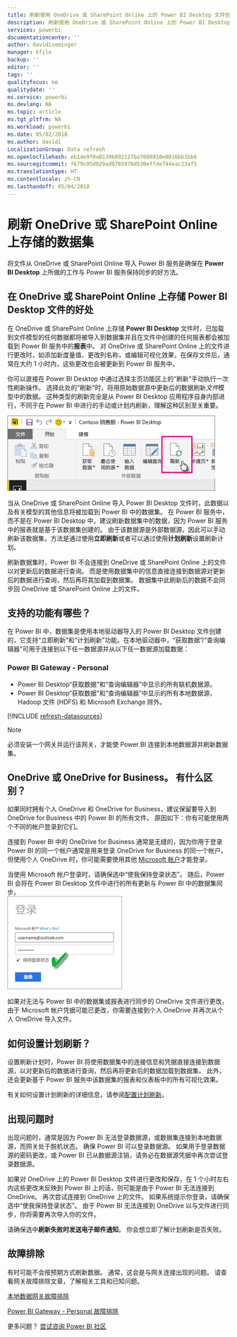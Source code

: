 ```yaml
---
title: 刷新使用 OneDrive 或 SharePoint Online 上的 Power BI Desktop 文件创建的数据集
description: 刷新使用 OneDrive 或 SharePoint Online 上的 Power BI Desktop 文件创建的数据集
services: powerbi
documentationcenter: ''
author: davidiseminger
manager: kfile
backup: ''
editor: ''
tags: ''
qualityfocus: no
qualitydate: ''
ms.service: powerbi
ms.devlang: NA
ms.topic: article
ms.tgt_pltfrm: NA
ms.workload: powerbi
ms.date: 05/02/2018
ms.author: davidi
LocalizationGroup: Data refresh
ms.openlocfilehash: eb14e9f0a0139b092127ba7686910e0016bb1bb6
ms.sourcegitcommit: f679c05d029ad0765976d530effde744eac23af5
ms.translationtype: HT
ms.contentlocale: zh-CN
ms.lasthandoff: 05/04/2018
---
```

# <a name="refresh-a-dataset-stored-on-onedrive-or-sharepoint-online"></a>刷新 OneDrive 或 SharePoint Online 上存储的数据集
将文件从 OneDrive 或 SharePoint Online 导入 Power BI 服务是确保在 **Power BI Desktop** 上所做的工作与 Power BI 服务保持同步的好方法。

## <a name="advantages-of-storing-a-power-bi-desktop-file-on-onedrive-or-sharepoint-online"></a>在 OneDrive 或 SharePoint Online 上存储 Power BI Desktop 文件的好处
在 OneDrive 或 SharePoint Online 上存储 **Power BI Desktop** 文件时，已加载到文件模型的任何数据都将被导入到数据集并且在文件中创建的任何报表都会被加载到 Power BI 服务中的**报表**中。 对 OneDrive 或 SharePoint Online 上的文件进行更改时，如添加新度量值、更改列名称，或编辑可视化效果，在保存文件后，通常在大约 1 小时内，这些更改也会被更新到 Power BI 服务中。

你可以直接在 Power BI Desktop 中通过选择主页功能区上的“刷新”手动执行一次性刷新操作。 选择此处的“刷新”时，将用原始数据源中更新后的数据刷新*文件*模型中的数据。 这种类型的刷新完全是从 Power BI Desktop 应用程序自身内部进行，不同于在 Power BI 中进行的手动或计划内刷新，理解这种区别至关重要。

![](media/refresh-desktop-file-onedrive/pbix-refresh.png)

当从 OneDrive 或 SharePoint Online 导入 Power BI Desktop 文件时，此数据以及有关模型的其他信息将被加载到 Power BI 中的数据集。 在 Power BI 服务中，而不是在 Power BI Desktop 中，建议刷新数据集中的数据，因为 Power BI 服务中的报表就是基于该数据集创建的。 由于该数据源是外部数据源，因此可以手动刷新该数据集，方法是通过使用**立即刷新**或者可以通过使用**计划刷新**设置刷新计划。

刷新数据集时，Power BI 不会连接到 OneDrive 或 SharePoint Online 上的文件以对更新后的数据进行查询。 而是使用数据集中的信息直接连接到数据源对更新后的数据进行查询，然后再将其加载到数据集。 数据集中此刷新后的数据不会同步回 OneDrive 或 SharePoint Online 上的文件。

## <a name="whats-supported"></a>支持的功能有哪些？
在 Power BI 中，数据集是使用本地驱动器导入的 Power BI Desktop 文件创建的，它支持“立即刷新”和“计划刷新”功能。在本地驱动器中，“获取数据”/“查询编辑器”可用于连接到以下任一数据源并从以下任一数据源加载数据：

### <a name="power-bi-gateway---personal"></a>Power BI Gateway - Personal
* Power BI Desktop“获取数据”和“查询编辑器”中显示的所有联机数据源。
* Power BI Desktop“获取数据”和“查询编辑器”中显示的所有本地数据源，Hadoop 文件 (HDFS) 和 Microsoft Exchange 除外。

<!-- Refresh Data sources-->
[!INCLUDE [refresh-datasources](./includes/refresh-datasources.md)]

> [!NOTE]
> 必须安装一个网关并运行该网关，才能使 Power BI 连接到本地数据源并刷新数据集。
> 
> 

## <a name="onedrive-or-onedrive-for-business-whats-the-difference"></a>OneDrive 或 OneDrive for Business。 有什么区别？
如果同时拥有个人 OneDrive 和 OneDrive for Business，建议保留要导入到 OneDrive for Business 中的 Power BI 的所有文件。 原因如下：你有可能使用两个不同的帐户登录到它们。

连接到 Power BI 中的 OneDrive for Business 通常是无缝的，因为你用于登录 Power BI 的同一个帐户通常是用来登录 OneDrive for Business 的同一个帐户。 但使用个人 OneDrive 时，你可能需要使用其他 [Microsoft 帐户](http://www.microsoft.com/account/default.aspx)才能登录。

当使用 Microsoft 帐户登录时，请确保选中“使我保持登录状态”。 随后，Power BI 会将在 Power BI Desktop 文件中进行的所有更新与 Power BI 中的数据集同步。  
    ![](media/refresh-desktop-file-onedrive/refresh_signin_keepmesignedin.png)

如果对无法与 Power BI 中的数据集或报表进行同步的 OneDrive 文件进行更改，由于 Microsoft 帐户凭据可能已更改，你需要连接到个人 OneDrive 并再次从个人 OneDrive 导入文件。

## <a name="how-do-i-schedule-refresh"></a>如何设置计划刷新？
设置刷新计划时，Power BI 将使用数据集中的连接信息和凭据直接连接到数据源，以对更新后的数据进行查询，然后再将更新后的数据加载到数据集。 此外，还会更新基于 Power BI 服务中该数据集的报表和仪表板中的所有可视化效果。

有关如何设置计划刷新的详细信息，请参阅[配置计划刷新](refresh-scheduled-refresh.md)。

## <a name="when-things-go-wrong"></a>出现问题时
出现问题时，通常是因为 Power BI 无法登录数据源，或数据集连接到本地数据源，而网关处于脱机状态。 确保 Power BI 可以登录数据源。 如果用于登录数据源的密码更改，或 Power BI 已从数据源注销，请务必在数据源凭据中再次尝试登录数据源。

如果对 OneDrive 上的 Power BI Desktop 文件进行更改和保存，在 1 个小时左右内这些更改未反映到 Power BI 上的话，则可能是由于 Power BI 无法连接到 OneDrive。 再次尝试连接到 OneDrive 上的文件。 如果系统提示你登录，请确保选中“使我保持登录状态”。 由于 Power BI 无法连接到 OneDrive 以与文件进行同步，你将需要再次导入你的文件。

请确保选中**刷新失败时发送电子邮件通知**。 你会想立即了解计划刷新是否失败。

## <a name="troubleshooting"></a>故障排除
有时可能不会按预期方式刷新数据。 通常，这会是与网关连接出现的问题。 请查看网关故障排除文章，了解相关工具和已知问题。

[本地数据网关故障排除](service-gateway-onprem-tshoot.md)

[Power BI Gateway - Personal 故障排除](service-admin-troubleshooting-power-bi-personal-gateway.md)

更多问题？ [尝试咨询 Power BI 社区](http://community.powerbi.com/)

